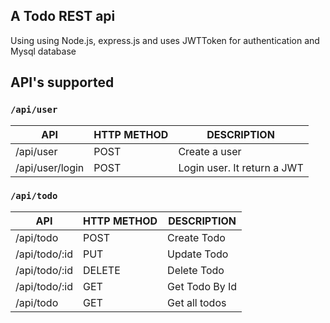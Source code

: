 ## A Todo REST api
Using using Node.js, express.js and uses JWTToken for authentication and Mysql database

## API's supported

### `/api/user`
| API             | HTTP METHOD  | DESCRIPTION                 |
| --------------- | ------------ | --------------------------- |
| /api/user       | POST         | Create a user               |
| /api/user/login | POST         | Login user. It return a JWT |

### `/api/todo`
| API            | HTTP METHOD  | DESCRIPTION    |
| -------------- | ------------ | -------------- |
| /api/todo      | POST         | Create Todo    |
| /api/todo/:id  | PUT          | Update Todo    |
| /api/todo/:id  | DELETE       | Delete Todo    |
| /api/todo/:id  | GET          | Get Todo By Id |
| /api/todo      | GET          | Get all todos  |

